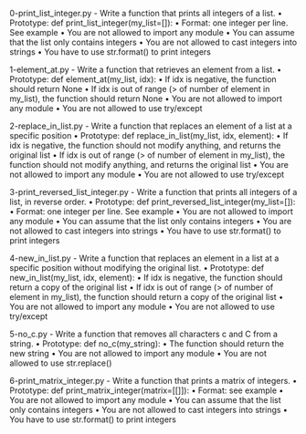0-print_list_integer.py - Write a function that prints all integers of a list.
    • Prototype: def print_list_integer(my_list=[]):
    • Format: one integer per line. See example
    • You are not allowed to import any module
    • You can assume that the list only contains integers
    • You are not allowed to cast integers into strings
    • You have to use str.format() to print integers

1-element_at.py - Write a function that retrieves an element from a list.
    • Prototype: def element_at(my_list, idx):
    • If idx is negative, the function should return None
    • If idx is out of range (> of number of element in my_list), the function should return None
    • You are not allowed to import any module
    • You are not allowed to use try/except

2-replace_in_list.py - Write a function that replaces an element of a list at a specific position
    • Prototype: def replace_in_list(my_list, idx, element):
    • If idx is negative, the function should not modify anything, and returns the original list
    • If idx is out of range (> of number of element in my_list), the function should not modify anything, and returns the original list
    • You are not allowed to import any module
    • You are not allowed to use try/except

3-print_reversed_list_integer.py - Write a function that prints all integers of a list, in reverse order.
    • Prototype: def print_reversed_list_integer(my_list=[]):
    • Format: one integer per line. See example
    • You are not allowed to import any module
    • You can assume that the list only contains integers
    • You are not allowed to cast integers into strings
    • You have to use str.format() to print integers

4-new_in_list.py - Write a function that replaces an element in a list at a specific position without modifying the original list.
    • Prototype: def new_in_list(my_list, idx, element):
    • If idx is negative, the function should return a copy of the original list
    • If idx is out of range (> of number of element in my_list), the function should return a copy of the original list
    • You are not allowed to import any module
    • You are not allowed to use try/except

5-no_c.py - Write a function that removes all characters c and C from a string.
    • Prototype: def no_c(my_string):
    • The function should return the new string
    • You are not allowed to import any module
    • You are not allowed to use str.replace()

6-print_matrix_integer.py - Write a function that prints a matrix of integers.
    • Prototype: def print_matrix_integer(matrix=[[]]):
    • Format: see example
    • You are not allowed to import any module
    • You can assume that the list only contains integers
    • You are not allowed to cast integers into strings
    • You have to use str.format() to print integers

